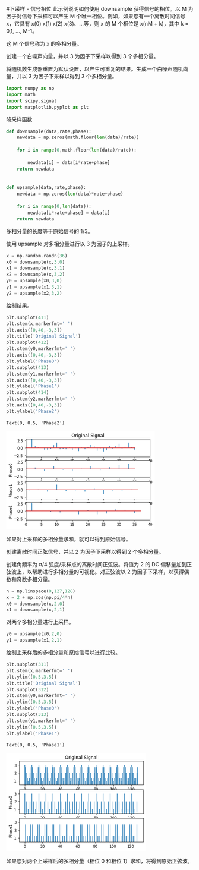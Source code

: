 #下采样 - 信号相位
此示例说明如何使用 downsample 获得信号的相位。以 M 为因子对信号下采样可以产生 M 个唯一相位。例如，如果您有一个离散时间信号 x，它具有 x(0) x(1) x(2) x(3)、...等，则 x 的 M 个相位是 x(nM + k)，其中 k = 0,1, ..., M-1。

这 M 个信号称为 x 的多相分量。

创建一个白噪声向量，并以 3 为因子下采样以得到 3 个多相分量。

将随机数生成器重置为默认设置，以产生可重复的结果。生成一个白噪声随机向量，并以 3 为因子下采样以得到 3 个多相分量。


```python
import numpy as np
import math
import scipy.signal
import matplotlib.pyplot as plt
```

降采样函数


```python
def downsample(data,rate,phase):
    newdata = np.zeros(math.floor(len(data)/rate))

    for i in range(0,math.floor(len(data)/rate)):

        newdata[i] = data[i*rate+phase]
    return newdata

    
def upsample(data,rate,phase):
    newdata = np.zeros(len(data)*rate+phase)

    for i in range(0,len(data)):
        newdata[i*rate+phase] = data[i]
    return newdata
```

多相分量的长度等于原始信号的 1/3。

使用 upsample 对多相分量进行以 3 为因子的上采样。


```python
x = np.random.randn(36)
x0 = downsample(x,3,0)
x1 = downsample(x,3,1)
x2 = downsample(x,3,2)
y0 = upsample(x0,3,0)
y1 = upsample(x1,3,1)
y2 = upsample(x2,3,2)
```

绘制结果。


```python
plt.subplot(411)
plt.stem(x,markerfmt=' ')
plt.axis([0,40,-3,3])
plt.title('Original Signal')
plt.subplot(412)
plt.stem(y0,markerfmt=' ')
plt.axis([0,40,-3,3])
plt.ylabel('Phase0')
plt.subplot(413)
plt.stem(y1,markerfmt=' ')
plt.axis([0,40,-3,3])
plt.ylabel('Phase1')
plt.subplot(414)
plt.stem(y2,markerfmt=' ')
plt.axis([0,40,-3,3])
plt.ylabel('Phase2')
```




    Text(0, 0.5, 'Phase2')




    
![png](%E4%B8%8B%E9%87%87%E6%A0%B7-%E4%BF%A1%E5%8F%B7%E7%9B%B8%E4%BD%8D_files/%E4%B8%8B%E9%87%87%E6%A0%B7-%E4%BF%A1%E5%8F%B7%E7%9B%B8%E4%BD%8D_7_1.png)
    


如果对上采样的多相分量求和，就可以得到原始信号。

创建离散时间正弦信号，并以 2 为因子下采样以得到 2 个多相分量。

创建角频率为 $\pi/4$ 弧度/采样点的离散时间正弦波。将值为 2 的 DC 偏移量加到正弦波上，以帮助进行多相分量的可视化。对正弦波以 2 为因子下采样，以获得偶数和奇数多相分量。


```python
n = np.linspace(0,127,128)
x = 2 + np.cos(np.pi/4*n)
x0 = downsample(x,2,0)
x1 = downsample(x,2,1)
```

对两个多相分量进行上采样。


```python
y0 = upsample(x0,2,0)
y1 = upsample(x1,2,1)
```

绘制上采样后的多相分量和原始信号以进行比较。


```python
plt.subplot(311)
plt.stem(x,markerfmt=' ')
plt.ylim([0.5,3.5])
plt.title('Original Signal')
plt.subplot(312)
plt.stem(y0,markerfmt=' ')
plt.ylim([0.5,3.5])
plt.ylabel('Phase0')
plt.subplot(313)
plt.stem(y1,markerfmt=' ')
plt.ylim([0.5,3.5])
plt.ylabel('Phase1')
```




    Text(0, 0.5, 'Phase1')




    
![png](%E4%B8%8B%E9%87%87%E6%A0%B7-%E4%BF%A1%E5%8F%B7%E7%9B%B8%E4%BD%8D_files/%E4%B8%8B%E9%87%87%E6%A0%B7-%E4%BF%A1%E5%8F%B7%E7%9B%B8%E4%BD%8D_13_1.png)
    


如果您对两个上采样后的多相分量（相位 0 和相位 1）求和，将得到原始正弦波。
